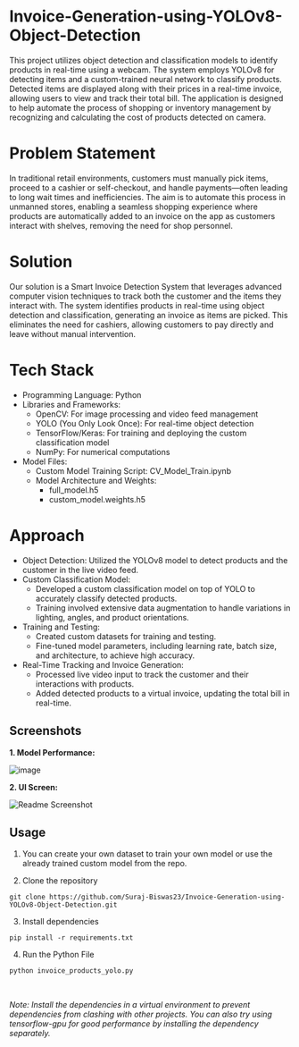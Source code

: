 # Invoice-Generation-using-YOLOv8-Object-Detection

This project utilizes object detection and classification models to identify products in real-time using a webcam. The system employs YOLOv8 for detecting items and a custom-trained neural network to classify products. Detected items are displayed along with their prices in a real-time invoice, allowing users to view and track their total bill. The application is designed to help automate the process of shopping or inventory management by recognizing and calculating the cost of products detected on camera.

# Problem Statement
In traditional retail environments, customers must manually pick items, proceed to a cashier or self-checkout, and handle payments—often leading to long wait times and inefficiencies. The aim is to automate this process in unmanned stores, enabling a seamless shopping experience where products are automatically added to an invoice on the app as customers interact with shelves, removing the need for shop personnel.

# Solution
Our solution is a Smart Invoice Detection System that leverages advanced computer vision techniques to track both the customer and the items they interact with. The system identifies products in real-time using object detection and classification, generating an invoice as items are picked. This eliminates the need for cashiers, allowing customers to pay directly and leave without manual intervention.

# Tech Stack
 - Programming Language: Python
 - Libraries and Frameworks:
   * OpenCV: For image processing and video feed management
   * YOLO (You Only Look Once): For real-time object detection
   * TensorFlow/Keras: For training and deploying the custom classification model
   * NumPy: For numerical computations
 - Model Files:
   * Custom Model Training Script: CV_Model_Train.ipynb
   * Model Architecture and Weights:
     * full_model.h5
     * custom_model.weights.h5

# Approach
 * Object Detection: Utilized the YOLOv8 model to detect products and the customer in the live video feed.
 * Custom Classification Model:
   - Developed a custom classification model on top of YOLO to accurately classify detected products.
   - Training involved extensive data augmentation to handle variations in lighting, angles, and product orientations.
 * Training and Testing:
   - Created custom datasets for training and testing.
   - Fine-tuned model parameters, including learning rate, batch size, and architecture, to achieve high accuracy.
 * Real-Time Tracking and Invoice Generation:
   - Processed live video input to track the customer and their interactions with products.
   - Added detected products to a virtual invoice, updating the total bill in real-time.

## Screenshots

**1. Model Performance:**

   ![image](https://github.com/user-attachments/assets/0c9f09da-5faa-4090-86d0-37f13eb7bc19)

**2. UI Screen:**

   ![Readme Screenshot](https://github.com/user-attachments/assets/d4146982-c88c-475b-9056-220e0e8a8491)

## Usage

1. You can create your own dataset to train your own model or use the already trained custom model from the repo.
   
2. Clone the repository
```
git clone https://github.com/Suraj-Biswas23/Invoice-Generation-using-YOLOv8-Object-Detection.git
```

3. Install dependencies
```
pip install -r requirements.txt
```

4. Run the Python File
```
python invoice_products_yolo.py
```
<br/>

*Note: Install the dependencies in a virtual environment to prevent dependencies from clashing with other projects. You can also try using tensorflow-gpu for good performance by installing the dependency separately.*

